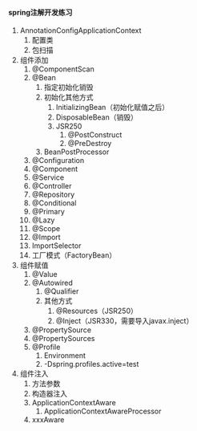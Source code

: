 #### spring注解开发练习

1. AnnotationConfigApplicationContext
    1. 配置类
    2. 包扫描
2. 组件添加
    1. @ComponentScan
    2. @Bean
        1. 指定初始化销毁
        2. 初始化其他方式
            1. InitializingBean（初始化赋值之后）
            2. DisposableBean（销毁）
            3. JSR250
                1. @PostConstruct
                2. @PreDestroy
        3. BeanPostProcessor
    3. @Configuration
    4. @Component
    5. @Service
    6. @Controller
    7. @Repository
    8. @Conditional
    9. @Primary
    10. @Lazy
    11. @Scope
    12. @Import
    13. ImportSelector
    14. 工厂模式（FactoryBean）
3. 组件赋值
    1. @Value
    2. @Autowired
	    1. @Qualifier
	    2. 其他方式
		    1. @Resources（JSR250）
		    2. @Inject（JSR330，需要导入javax.inject）
    3. @PropertySource
    4. @PropertySources
    5. @Profile
	    1. Environment
	    2. -Dspring.profiles.active=test 
4. 组件注入
    1. 方法参数
    2. 构造器注入
    3. ApplicationContextAware
    	1. ApplicationContextAwareProcessor
    4. xxxAware